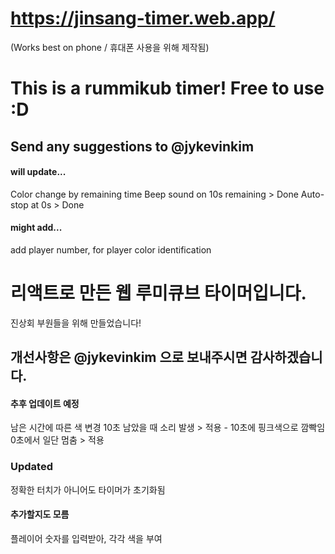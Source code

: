# https://jinsang-timer.web.app/

(Works best on phone / 휴대폰 사용을 위해 제작됨)

# This is a rummikub timer! Free to use :D

## Send any suggestions to @jykevinkim

#### will update...

Color change by remaining time
Beep sound on 10s remaining > Done
Auto-stop at 0s > Done

#### might add...

add player number, for player color identification

# 리액트로 만든 웹 루미큐브 타이머입니다.

진상회 부원들을 위해 만들었습니다!

## 개선사항은 @jykevinkim 으로 보내주시면 감사하겠습니다.

#### 추후 업데이트 예정

남은 시간에 따른 색 변경
10초 남았을 때 소리 발생 > 적용 - 10초에 핑크색으로 깜빡임
0초에서 일단 멈춤 > 적용

### Updated

정확한 터치가 아니어도 타이머가 초기화됨

#### 추가할지도 모름

플레이어 숫자를 입력받아, 각각 색을 부여
